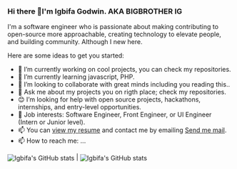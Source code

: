 ### Hi there 👋I'm Igbifa Godwin. AKA BIGBROTHER IG

I'm a software engineer who is passionate about making contributing to open-source more approachable, creating technology to elevate people, and building community.
Although I new here.

Here are some ideas to get you started:

- 🔭 I’m currently working on cool projects, you can check my repositories.
- 🌱 I’m currently learning javascript, PHP.
- 👯 I’m looking to collaborate with great minds including you reading this..
- 💬 Ask me about my projects you on rigth place; check my repositories. 
- 😊 I’m looking for help with open source projects, hackathons, internships, and entry-level opportunities.
- 💼 Job interests: Software Engineer, Front Engineer, or UI Engineer (Intern or Junior level).
- 📫 You can [view my resume](#) and contact me by emailing <a href="https://mailto:igbifagodwin@gmail.com" target="_blank">Send me mail</a>.
- 📫 How to reach me: ...

 <img align="center" src="https://github-readme-stats.vercel.app/api?username=BigbrotherIG&theme=algolia&show_icons=true" alt="Igbifa's GitHub stats" /> | <img align="center" src="https://github-readme-stats.vercel.app/api/top-langs/?username=BigbrotherIG&langs_count=8&theme=algolia&show_icons=true" alt="Igbifa's GitHub stats" />
